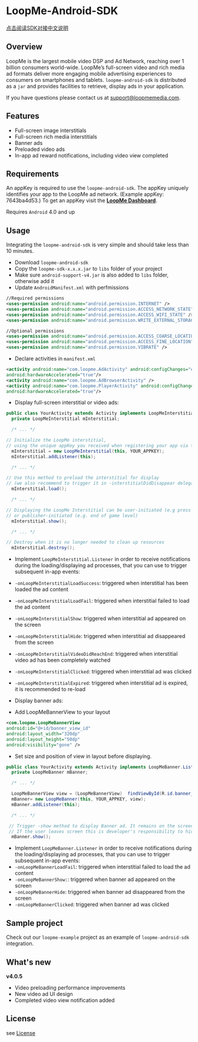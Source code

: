 # LoopMe-Android-SDK #

[点击阅读SDK对接中文说明](README_CHINESE.md)

## Overview ##

LoopMe is the largest mobile video DSP and Ad Network, reaching over 1 billion consumers world-wide. LoopMe’s full-screen video and rich media ad formats deliver more engaging mobile advertising experiences to consumers on smartphones and tablets.
`loopme-android-sdk` is distributed as a `jar` and provides facilities to retrieve, display ads in your application.

If you have questions please contact us at support@loopmemedia.com.

## Features ##

* Full-screen image interstitials
* Full-screen rich media interstitials
* Banner ads
* Preloaded video ads
* In-app ad reward notifications, including video view completed

## Requirements ##

An appKey is required to use the `loopme-android-sdk`. The appKey uniquely identifies your app to the LoopMe ad network. (Example appKey: 7643ba4d53.) To get an appKey visit the **[LoopMe Dashboard](http://loopme.me/)**.

Requires `Android` 4.0 and up

## Usage ##

Integrating the `loopme-android-sdk` is very simple and should take less than 10 minutes.

* Download `loopme-android-sdk`
* Copy the `loopme-sdk-x.x.x.jar` to `libs` folder of your project
* Make sure `android-support-v4.jar` is also added to `libs` folder, otherwise add it
* Update `AndroidManifest.xml` with perfmissions
```xml
//Required permissions
<uses-permission android:name="android.permission.INTERNET" />
<uses-permission android:name="android.permission.ACCESS_NETWORK_STATE" />
<uses-permission android:name="android.permission.ACCESS_WIFI_STATE" />
<uses-permission android:name="android.permission.WRITE_EXTERNAL_STORAGE" />

//Optional permissions
<uses-permission android:name="android.permission.ACCESS_COARSE_LOCATION" />
<uses-permission android:name="android.permission.ACCESS_FINE_LOCATION" />
<uses-permission android:name="android.permission.VIBRATE" />
```
* Declare activities in `manifest.xml`
```xml
<activity android:name="com.loopme.AdActivity" android:configChanges="orientation|keyboardHidden|screenSize"
android:hardwareAccelerated="true"/>
<activity android:name="com.loopme.AdBrowserActivity" />
<activity android:name="com.loopme.PlayerActivity" android:configChanges="orientation|keyboardHidden|screenSize"
android:hardwareAccelerated="true"/>
```
* Display full-screen interstitial or video ads:
```java
public class YourActivity extends Activity implements LoopMeInterstitial.Listener {
  private LoopMeInterstitial mInterstitial;

  /* ... */

// Initialize the LoopMe interstitial,
// using the unique appKey you received when registering your app via the LoopMe Dashboard:
  mInterstitial = new LoopMeInterstitial(this, YOUR_APPKEY);
  mInterstitial.addListener(this);

  /* ... */

// Use this method to preload the interstitial for display
// (we also recommend to trigger it in -interstitialDidDisappear delegate method to keep content up-to-date)
  mInterstitial.load();

  /* ... */

// Displaying the LoopMe Interstitial can be user-initiated (e.g press on button)
// or publisher-initiated (e.g. end of game level)
  mInterstitial.show();

  /* ... */

// Destroy when it is no longer needed to clean up resources
  mInterstitial.destroy();
```
* Implement `LoopMeInterstitial.Listener` in order to receive notifications during the loading/displaying ad processes, that you can use to trigger subsequent in-app events:
 * `-onLoopMeInterstitialLoadSuccess`: triggered when interstitial has been loaded the ad content
 * `-onLoopMeInterstitialLoadFail`: triggered when interstitial failed to load the ad content
 * `-onLoopMeInterstitialShow`: triggered when interstitial ad appeared on the screen
 * `-onLoopMeInterstitialHide`: triggered when interstitial ad disappeared from the screen
 * `-onLoopMeInterstitialVideoDidReachEnd`: triggered when interstitial video ad has been completely watched
 * `-onLoopMeInterstitialClicked`: triggered when interstitial ad was clicked
 * `-onLoopMeInterstitialExpired`: triggered when interstitial ad is expired, it is recommended to re-load


* Display banner ads:
 * Add LoopMeBannerView to your layout
 ```xml
 <com.loopme.LoopMeBannerView
 android:id="@+id/banner_view_id"
 android:layout_width="320dp"
 android:layout_height="50dp"
 android:visibility="gone" />
 ```
 * Set size and position of view in layout before displaying.
```java
public class YourActivity extends Activity implements LoopMeBanner.Listener {
  private LoopMeBanner mBanner;

  /* ... */

  LoopMeBannerView view = (LoopMeBannerView)  findViewById(R.id.banner_view_id);
  mBanner= new LoopMeBanner(this, YOUR_APPKEY, view);
  mBanner.addListener(this);

  /* ... */

 // Trigger -show method to display Banner ad. It remains on the screen and refreshes automatically.
 // If the user leaves screen this is developer's responsibility to hide banner and stop sending ad requests.
  mBanner.show();
```
* Implement `LoopMeBanner.Listener` in order to receive notifications during the loading/displaying ad processes, that you can use to trigger subsequent in-app events:
 * `-onLoopMeBannerLoadFail`: triggered when interstitial failed to load the ad content
 * `-onLoopMeBannerShow:`: triggered when banner ad appeared on the screen
 * `-onLoopMeBannerHide`: triggered when banner ad disappeared from the screen
 * `-onLoopMeBannerClicked`: triggered when banner ad was clicked

## Sample project ##

Check out our `loopme-example` project as an example of `loopme-android-sdk` integration.

## What's new ##
**v4.0.5**

* Video preloading performance improvements
* New video ad UI design
* Completed video view notification added

## License ##

see [License](LICENSE.md)
